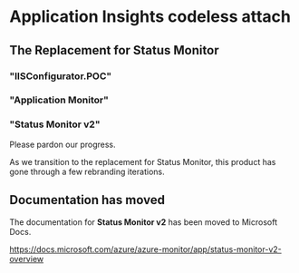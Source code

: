 # Application Insights codeless attach


## The Replacement for Status Monitor

### "IISConfigurator.POC"
### "Application Monitor"
### "Status Monitor v2"

Please pardon our progress.

As we transition to the replacement for Status Monitor, this product has gone through a few rebranding iterations.

## Documentation has moved

The documentation for **Status Monitor v2** has been moved to Microsoft Docs.

https://docs.microsoft.com/azure/azure-monitor/app/status-monitor-v2-overview
